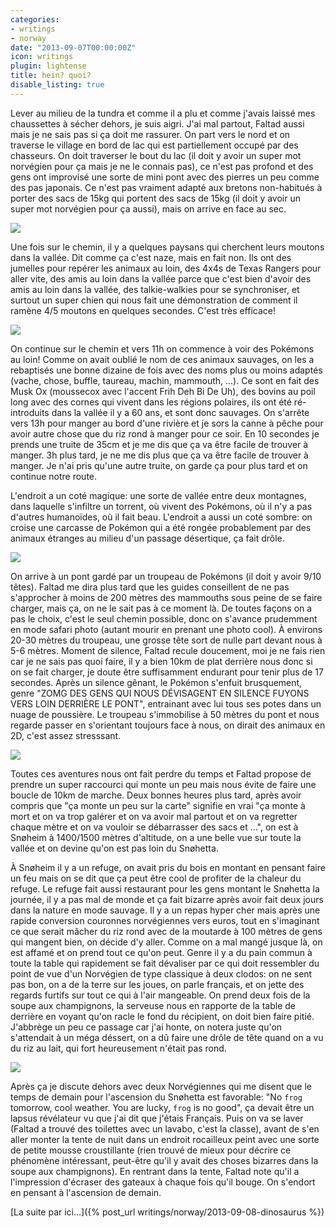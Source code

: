 ```yaml
---
categories:
- writings
- norway
date: "2013-09-07T00:00:00Z"
icon: writings
plugin: lightense
title: hein? quoi?
disable_listing: true
---
```


Lever au milieu de la tundra et comme il a plu et comme j'avais laissé
mes chaussettes à sécher dehors, je suis aigri. J'ai mal partout,
Faltad aussi mais je ne sais pas si ça doit me rassurer. On part vers
le nord et on traverse le village en bord de lac qui est partiellement
occupé par des chasseurs. On doit traverser le bout du lac (il doit y
avoir un super mot norvégien pour ça mais je ne le connais pas), ce
n'est pas profond et des gens ont improvisé une sorte de mini pont
avec des pierres un peu comme des pas japonais. Ce n'est pas vraiment
adapté aux bretons non-habitués à porter des sacs de 15kg qui portent
des sacs de 15kg (il doit y avoir un super mot norvégien pour ça
aussi), mais on arrive en face au sec.

<img src="/img/norway/jour2-vallee.jpg" data-action="zoom" />

Une fois sur le chemin, il y a quelques paysans qui cherchent leurs
moutons dans la vallée. Dit comme ça c'est naze, mais en fait non.
Ils ont des jumelles pour repérer les animaux au loin, des 4x4s de
Texas Rangers pour aller vite, des amis au loin dans la vallée parce
que c'est bien d'avoir des amis au loin dans la vallée, des
talkie-walkies pour se synchroniser, et surtout un super chien qui
nous fait une démonstration de comment il ramène 4/5 moutons en
quelques secondes. C'est très efficace!

<img src="/img/norway/jour2-torrent.jpg" data-action="zoom" />

On continue sur le chemin et vers 11h on commence à voir des Pokémons
au loin! Comme on avait oublié le nom de ces animaux sauvages, on les
a rebaptisés une bonne dizaine de fois avec des noms plus ou moins
adaptés (vache, chose, buffle, taureau, machin, mammouth, ...). Ce
sont en fait des Musk Ox (moussecox avec l'accent Frih Deh Bi De Uh), des
bovins au poil long avec des cornes qui vivent dans les régions
polaires, ils ont été ré-introduits dans la vallée il y a 60 ans, et
sont donc sauvages. On s'arrête vers 13h pour manger au bord d'une
rivière et je sors la canne à pêche pour avoir autre chose que du riz
rond à manger pour ce soir. En 10 secondes je prends une truite de
35cm et je me dis que ça va être facile de trouver à manger. 3h plus
tard, je ne me dis plus que ça va être facile de trouver à manger. Je
n'ai pris qu'une autre truite, on garde ça pour plus tard et on
continue notre route.

L'endroit a un coté magique: une sorte de vallée entre deux montagnes,
dans laquelle s'infiltre un torrent, où vivent des Pokémons, où il n'y
a pas d'autres humanoïdes, où il fait beau. L'endroit a aussi un coté
sombre: on croise une carcasse de Pokémon qui a été rongée
probablement par des animaux étranges au milieu d'un passage
désertique, ça fait drôle.

<img src="/img/norway/jour2-carcasse.jpg" data-action="zoom" />

On arrive à un pont gardé par un troupeau de Pokémons (il doit y avoir
9/10 têtes). Faltad me dira plus tard que les guides conseillent de ne
pas s'approcher à moins de 200 mètres des mammouths sous peine de se
faire charger, mais ça, on ne le sait pas à ce moment là. De toutes
façons on a pas le choix, c'est le seul chemin possible, donc on
s'avance prudemment en mode safari photo (autant mourir en prenant une
photo cool). À environs 20-30 mètres du troupeau, une grosse tête sort
de nulle part devant nous à 5-6 mètres. Moment de silence, Faltad
recule doucement, moi je ne fais rien car je ne sais pas quoi faire,
il y a bien 10km de plat derrière nous donc si on se fait charger, je
doute être suffisamment endurant pour tenir plus de 17 secondes. Après
un silence gênant, le Pokémon s'enfuit brusquement, genre "ZOMG DES
GENS QUI NOUS DÉVISAGENT EN SILENCE FUYONS VERS LOIN DERRIÈRE LE
PONT", entrainant avec lui tous ses potes dans un nuage de
poussière. Le troupeau s'immobilise à 50 mètres du pont et nous
regarde passer en s'orientant toujours face à nous, on dirait des
animaux en 2D, c'est assez stresssant.

<img src="/img/norway/jour2-pokemon.jpg" data-action="zoom" />

Toutes ces aventures nous ont fait perdre du temps et Faltad propose
de prendre un super raccourci qui monte un peu mais nous évite de
faire une boucle de 10km de marche. Deux bonnes heures plus tard,
après avoir compris que "ça monte un peu sur la carte" signifie en
vrai "ça monte à mort et on va trop galérer et on va avoir mal partout
et on va regretter chaque mètre et on va vouloir se débarrasser des
sacs et ...", on est à Snøheim à 1400/1500 mètres d'altitude, on a une
belle vue sur toute la vallée et on devine qu'on est pas loin du
Snøhetta.

À Snøheim il y a un refuge, on avait pris du bois en montant en
pensant faire un feu mais on se dit que ça peut être cool de profiter
de la chaleur du refuge. Le refuge fait aussi restaurant pour les gens
montant le Snøhetta la journée, il y a pas mal de monde et ça fait
bizarre après avoir fait deux jours dans la nature en mode sauvage. Il
y a un repas hyper cher mais après une rapide conversion couronnes
norvégiennes vers euros, tout en s'imaginant ce que serait mâcher du
riz rond avec de la moutarde à 100 mètres de gens qui mangent bien, on
décide d'y aller.  Comme on a mal mangé jusque là, on est affamé et on
prend tout ce qu'on peut. Genre il y a du pain commun à toute la table
qui rapidement se fait dévaliser par ce qui doit ressembler du point
de vue d'un Norvégien de type classique à deux clodos: on ne sent pas
bon, on a de la terre sur les joues, on parle français, et on jette
des regards furtifs sur tout ce qui à l'air mangeable. On prend deux
fois de la soupe aux champignons, la serveuse nous en rapporte de la
table de derrière en voyant qu'on racle le fond du récipient, on doit
bien faire pitié. J'abbrège un peu ce passage car j'ai honte, on
notera juste qu'on s'attendait à un méga déssert, on a dû faire une
drôle de tête quand on a vu du riz au lait, qui fort heureusement
n'était pas rond.

<img src="/img/norway/jour2-montagne.jpg" data-action="zoom" />

Après ça je discute dehors avec deux Norvégiennes qui me disent que le
temps de demain pour l'ascension du Snøhetta est favorable: "No `frog`
tomorrow, cool weather. You are lucky, `frog` is no good", ça devait
être un lapsus révélateur vu que j'ai dit que j'étais Français.  Puis
on va se laver (Faltad a trouvé des toilettes avec un lavabo, c'est la
classe), avant de s'en aller monter la tente de nuit dans un endroit
rocailleux peint avec une sorte de petite mousse croustillante (rien
trouvé de mieux pour décrire ce phénomène intéressant, peut-être qu'il
y avait des choses bizarres dans la soupe aux champignons). En
rentrant dans la tente, Faltad note qu'il a l'impression d'écraser des
gateaux à chaque fois qu'il bouge. On s'endort en pensant à
l'ascension de demain.

[La suite par ici...]({% post_url writings/norway/2013-09-08-dinosaurus %})
